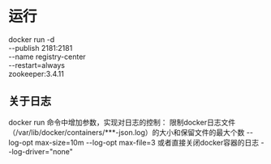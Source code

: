 # 运行
docker run -d \
    --publish 2181:2181 \
    --name registry-center \
    --restart=always \
zookeeper:3.4.11

## 关于日志
docker run 命令中增加参数，实现对日志的控制：
限制docker日志文件（/var/lib/docker/containers/***-json.log）的大小和保留文件的最大个数
--log-opt max-size=10m
--log-opt max-file=3
或者直接关闭docker容器的日志
--log-driver="none"